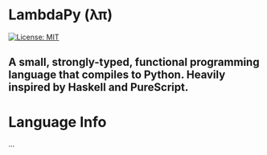 # LambdaPy (λπ)
 
[![License: MIT](https://img.shields.io/badge/License-MIT-yellow.svg)](https://opensource.org/licenses/MIT)

## <b>A small, strongly-typed, functional programming language that compiles to Python. Heavily inspired by Haskell and PureScript.</b>

# Language Info
...